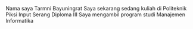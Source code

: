 Nama saya Tarmni Bayuningrat
Saya sekarang sedang kuliah di Politeknik Piksi Input Serang Diploma III
Saya mengambil program studi Manajemen Informatika
